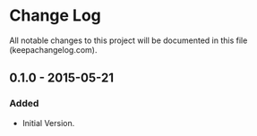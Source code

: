 # Change Log
All notable changes to this project will be documented in this file (keepachangelog.com).

## 0.1.0 - 2015-05-21
### Added
- Initial Version.
